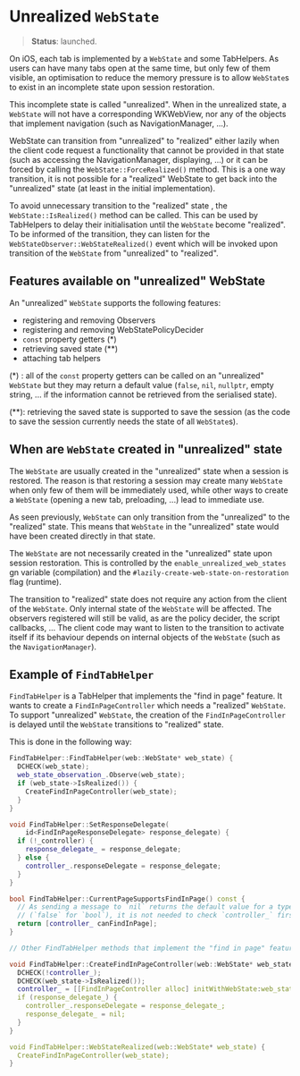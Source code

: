 # Unrealized `WebState`

> **Status**: launched.

On iOS, each tab is implemented by a `WebState` and some TabHelpers. As users
can have many tabs open at the same time, but only few of them visible, an
optimisation to reduce the memory pressure is to allow `WebState`s to exist
in an incomplete state upon session restoration.

This incomplete state is called "unrealized". When in the unrealized state,
a `WebState` will not have a corresponding WKWebView, nor any of the objects
that implement navigation (such as NavigationManager, ...).

WebState can transition from "unrealized" to "realized" either lazily when
the client code request a functionality that cannot be provided in that
state (such as accessing the NavigationManager, displaying, ...) or it can
be forced by calling the `WebState::ForceRealized()` method. This is a one
way transition, it is not possible for a "realized" WebState to get back
into the "unrealized" state (at least in the initial implementation).

To avoid unnecessary transition to the "realized" state , the
`WebState::IsRealized()` method can be called. This can be used by TabHelpers
to delay their initialisation until the `WebState` become "realized". To be
informed of the transition, they can listen for the
`WebStateObserver::WebStateRealized()` event which will be invoked upon
transition of the `WebState` from "unrealized" to "realized".

## Features available on "unrealized" WebState

An "unrealized" `WebState` supports the following features:

-   registering and removing Observers
-   registering and removing WebStatePolicyDecider
-   `const` property getters (*)
-   retrieving saved state (**)
-   attaching tab helpers

(*) : all of the `const` property getters can be called on an "unrealized"
`WebState` but they may return a default value (`false`, `nil`, `nullptr`,
empty string, ... if the information cannot be retrieved from the serialised
state).

(**): retrieving the saved state is supported to save the session (as the
code to save the session currently needs the state of all `WebState`s).

## When are `WebState` created in "unrealized" state

The `WebState` are usually created in the "unrealized" state when a session
is restored. The reason is that restoring a session may create many `WebState`
when only few of them will be immediately used, while other ways to create a
`WebState` (opening a new tab, preloading, ...) lead to immediate use.

As seen previously, `WebState` can only transition from the "unrealized" to
the "realized" state. This means that `WebState` in the "unrealized" state
would have been created directly in that state.

The `WebState` are not necessarily created in the "unrealized" state upon
session restoration. This is controlled by the `enable_unrealized_web_states`
gn variable (compilation) and the `#lazily-create-web-state-on-restoration`
flag (runtime).

The transition to "realized" state does not require any action from the client
of the `WebState`. Only internal state of the `WebState` will be affected. The
observers registered will still be valid, as are the policy decider, the script
callbacks, ... The client code may want to listen to the transition to activate
itself if its behaviour depends on internal objects of the `WebState` (such as
the `NavigationManager`).

## Example of `FindTabHelper`

`FindTabHelper` is a TabHelper that implements the "find in page" feature. It
wants to create a `FindInPageController` which needs a "realized" `WebState`.
To support "unrealized" `WebState`, the creation of the `FindInPageController`
is delayed until the `WebState` transitions to "realized" state.

This is done in the following way:

```cpp
FindTabHelper::FindTabHelper(web::WebState* web_state) {
  DCHECK(web_state);
  web_state_observation_.Observe(web_state);
  if (web_state->IsRealized()) {
    CreateFindInPageController(web_state);
  }
}

void FindTabHelper::SetResponseDelegate(
    id<FindInPageResponseDelegate> response_delegate) {
  if (!_controller) {
    response_delegate_ = response_delegate;
  } else {
    controller_.responseDelegate = response_delegate;
  }
}

bool FindTabHelper::CurrentPageSupportsFindInPage() const {
  // As sending a message to `nil` returns the default value for a type
  // (`false` for `bool`), it is not needed to check `controller_` first.
  return [controller_ canFindInPage];
}

// Other FindTabHelper methods that implement the "find in page" feature.

void FindTabHelper::CreateFindInPageController(web::WebState* web_state) {
  DCHECK(!controller_);
  DCHECK(web_state->IsRealized());
  controller_ = [[FindInPageController alloc] initWithWebState:web_state];
  if (response_delegate_) {
    controller_.responseDelegate = response_delegate_;
    response_delegate_ = nil;
  }
}

void FindTabHelper::WebStateRealized(web::WebState* web_state) {
  CreateFindInPageController(web_state);
}
```
